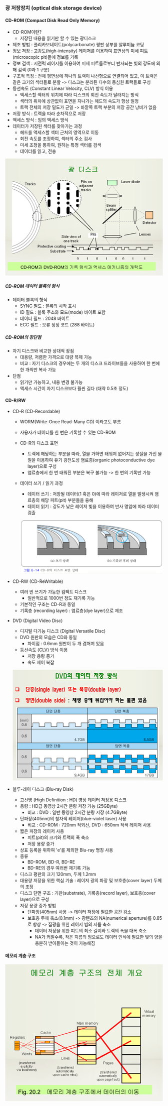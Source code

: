 ### 광 저장장치 (optical disk storage device)

#### CD-ROM (Compact Disk Read Only Memory)

*   CD-ROM이란?
    *   저장된 내용을 읽기만 할 수 있는 광디스크
*   제조 방법 : 폴리카보네이트(polycarbonate) 평판 상부를 알루미늄 코팅
*   정보 저장 : 고강도(high-intensity) 레이저를 이용하여 표면상의 미세 피트(microscopic pit)들에 정보를 기록
*   정보 검색 : 저전력 레이저를 이용하여 미세 피트들로부터 반사되는 빛의 강도에 의해 검색 (0과 1 구분)
*   구조적 특징 : 전체 평면상에 하나의 트랙이 나선형으로 연결되어 있고, 이 트랙은 같은 크기의 섹터들로 분할 -> 디스크는 분리된 다수의 동심원 트랙들로 구성
*   등선속도 (Constant Linear Velocity, CLV) 방식 이용
    *   액세스할 섹터의 위치에 따라 디스크의 회전 속도가 달라지는 방식
    *   섹터의 위치에 상관없이 표면을 지나가는 헤드의 속도가 항상 일정
    *   트랙 전체의 저장 밀도가 균일 -> 바깥쪽 트랙 부분의 저장 공간 낭비가 없음
*   저장 방식 : 트랙을 따라 순차적으로 저장
*   액세스 방식 : 임의 액세스 방식
*   데이터가 저장된 섹터를 찾아가는 과정
    *   헤드를 액세스할 섹터 근처의 영역으로 이동
    *   회전 속도를 조정하여, 섹터의 주소 검사
    *   미세 조정을 통하여, 원하는 특정 섹터를 검색
    *   데이터를 읽고, 전송

![Chapter6_16](./images/chapter6_16.png)



##### CD-ROM 데이터 블록의 형식

*   데이터 블록의 형식
    *   SYNC 필드 : 블록의 시작 표시
    *   ID 필드 : 블록 주소와 모드(mode) 바이트 포함
    *   데이터 필드 : 2048 바이트
    *   ECC 필드 : 오류 정정 코드 (288 바이트)

##### CD-ROM의 장단점

*   자기 디스크와 비교한 상대적 장점
    *   대용량, 저렴한 가격으로 대량 복제 가능
    *   비교 : 자기 디스크의 경우에는 두 개의 디스크 드라이브들을 사용하여 한 번에 한 개씩만 복사 가능
*   단점
    *   읽기만 가능하고, 내용 변경 불가능
    *   액세스 시간이 자기 디스크보다 훨씬 길다 (대략 0.5초 정도)

#### CD-R/RW

*   CD-R (CD-Recordable)

    *   WORM(Write-Once Read-Many CD) 이라고도 부름

    *   사용자가 데이터를 한 번은 기록할 수 있는 CD-ROM

    *   CD-R의 디스크 표면

        *   트랙에 해당하는 부분을 따라, 열을 가하면 태워져 없어지는 성질을 가진 물질을 이용하여 유기 광전도성 염료층(organic photoconductive dye layer)으로 구성
        *   염료층에서 한 번 태워진 부분은 복구 불가능 -> 한 번의 기록만 가능

    *   데이터 쓰기 / 읽기 과정

        *   데이터 쓰기 : 저장될 데이터(1 혹은 0)에 따라 레이저로 열을 발생시켜 염료층의 해당 피트(pit) 부분들을 융해
        *   데이터 읽기 : 강도가 낮은 레이저 빛을 이용하여 반사 명암에 따라 데이터 검출

        ![Chapter6_17](./images/chapter6_17.png)

*   CD-RW (CD-ReWritable)

    *   여러 번 쓰기가 가능한 컴팩트 디스크
        *   일반적으로 1000번 정도 재기록 가능
    *   기본적인 구조는 CD-R과 동일
    *   기록층 (recording layer) : 염료층(dye layer)으로 제조

*   DVD (Digital Video Disc)

    *   디지털 다기능 디스크 (Digital Versatile Disc)
    *   DVD 원판의 모습은 CD와 동일
        *   차이점 : 0.6mm 원판이 두 개 겹쳐져 있음
    *   등선속도 (CLV) 방식 이용
        *   저장 용량 증가
        *   속도 제어 복잡

    ![Chapter6_18](./images/chapter6_18.png)

*   블루-레이 디스크 (Blu-ray Disk)

    *   고선명 (High Definition : HD) 영상 데이터 저장용 디스크
    *   용량 : HD급 동영상 2시간 분량 저장 가능 (25GByte)
        *   비교 : DVD : 일반 동영상 2시간 분량 저장 (4.7GByte)
    *   단파장(405nm)의 청자색 레이저(blue-violet laser) 사용
        *   비교 : CD-ROM : 720nm 적외선, DVD : 650nm 적색 레이저 사용
    *   짧은 파장의 레이저 사용
        *   피트(pit)의 크기와 트랙의 폭 축소
        *   저장 용량 증가
    *   상표 등록을 위하여 'e'를 제외한 Blu-ray 명칭 사용
    *   종류
        *   BD-ROM, BD-R, BD-RE
        *   BD-RE의 경우 여러번 재기록 가능
    *   디스크 평판의 크기 120mm, 두께 1.2mm
    *   대용량 저장을 위한 핵심 기술 : 레이저 광의 파장 및 보호층(cover layer) 두께의 조정
    *   디스크 단면 구조 : 기판(substrate), 기록층(record layer), 보호층(cover layer)으로 구성
    *   저장 용량 증가 방법
        *   단파장(405nm) 사용 -> 데이터 저장에 필요한 공간 감소
        *   보호층 두께 축소(0.1mm) -> 광렌즈의 NA(numerical aperture)를 0.85로 향상 -> 집광을 위한 레이저 빔의 지름 축소
            *   데이터 저장을 위한 피트의 최소 길이와 트랙의 폭을 대폭 축소
            *   NA가 커질수록, 작은 지름의 빔으로도 데이터 인식에 필요한 빛의 양을 충분히 받아들이는 것이 가능해짐

#### 메모리 계층 구조

![Chapter6_19](./images/chapter6_19.png)

